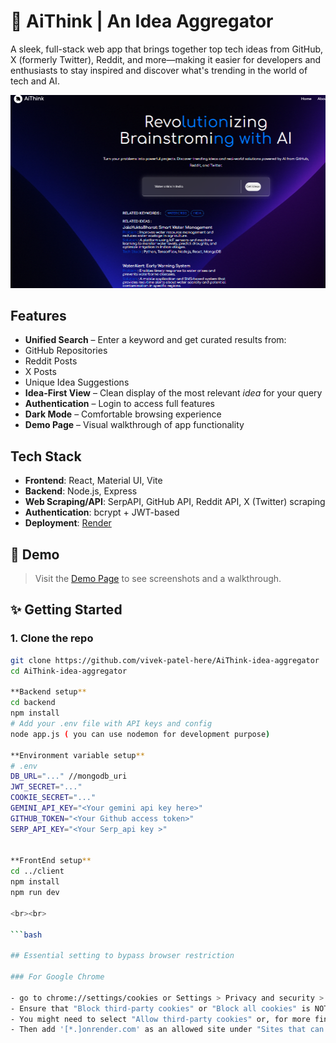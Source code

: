 # 🧠 AiThink | An Idea Aggregator

A sleek, full-stack web app that brings together top tech ideas from GitHub, X (formerly Twitter), Reddit, and more—making it easier for developers and enthusiasts to stay inspired and discover what's trending in the world of tech and AI.

![Screenshot](./client/public/readmeDemo.PNG)

##  Features

-  **Unified Search** – Enter a keyword and get curated results from:
  - GitHub Repositories
  - Reddit Posts
  - X Posts
  - Unique Idea Suggestions
- **Idea-First View** – Clean display of the most relevant *idea* for your query
- **Authentication** – Login to access full features
- **Dark Mode** – Comfortable browsing experience
- **Demo Page** – Visual walkthrough of app functionality

## Tech Stack

- **Frontend**: React, Material UI, Vite
- **Backend**: Node.js, Express
- **Web Scraping/API**: SerpAPI, GitHub API, Reddit API, X (Twitter) scraping
- **Authentication**: bcrypt + JWT-based 
- **Deployment**: [Render](https://render.com) 

## 📸 Demo

> Visit the [Demo Page](https://your-site.com/demo) to see screenshots and a walkthrough.

## ✨ Getting Started

### 1. Clone the repo

```bash
git clone https://github.com/vivek-patel-here/AiThink-idea-aggregator
cd AiThink-idea-aggregator

**Backend setup**
cd backend
npm install
# Add your .env file with API keys and config
node app.js ( you can use nodemon for development purpose)

**Environment variable setup**
# .env
DB_URL="..." //mongodb_uri
JWT_SECRET="..."
COOKIE_SECRET="..."
GEMINI_API_KEY="<Your gemini api key here>"
GITHUB_TOKEN="<Your Github access token>"
SERP_API_KEY="<Your Serp_api key >"


**FrontEnd setup**
cd ../client
npm install 
npm run dev

<br><br>

```bash

## Essential setting to bypass browser restriction

### For Google Chrome

- go to chrome://settings/cookies or Settings > Privacy and security > Third-party cookies.
- Ensure that "Block third-party cookies" or "Block all cookies" is NOT selected.
- You might need to select "Allow third-party cookies" or, for more fine-grained control, "Block third-party cookies in Incognito" .
- Then add '[*.]onrender.com' as an allowed site under "Sites that can always use cookies."

